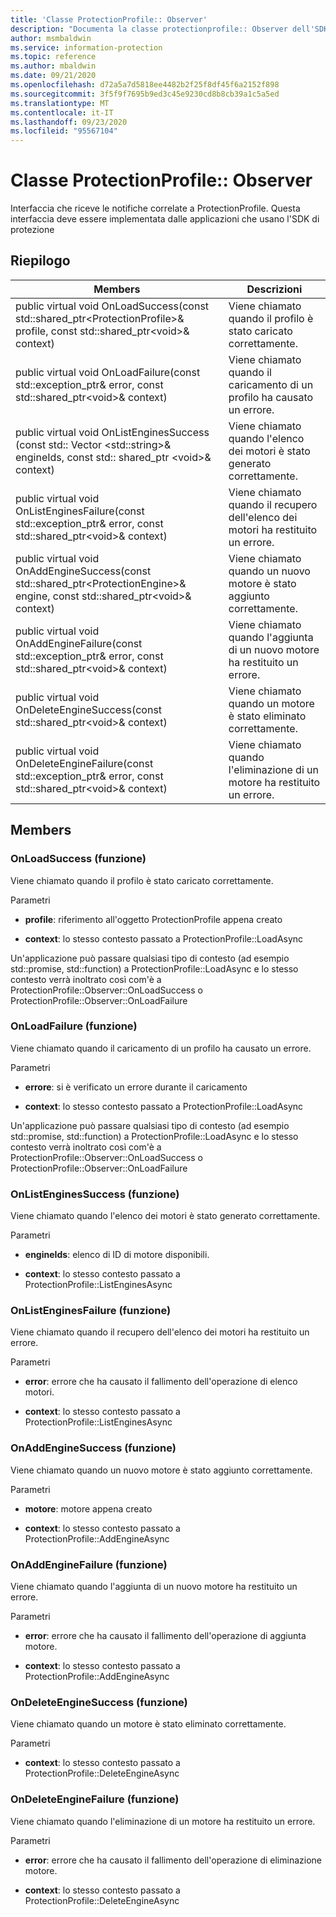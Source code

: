 ```yaml
---
title: 'Classe ProtectionProfile:: Observer'
description: "Documenta la classe protectionprofile:: Observer dell'SDK Microsoft Information Protection (MIP)."
author: msmbaldwin
ms.service: information-protection
ms.topic: reference
ms.author: mbaldwin
ms.date: 09/21/2020
ms.openlocfilehash: d72a5a7d5818ee4482b2f25f8df45f6a2152f898
ms.sourcegitcommit: 3f5f9f7695b9ed3c45e9230cd8b8cb39a1c5a5ed
ms.translationtype: MT
ms.contentlocale: it-IT
ms.lasthandoff: 09/23/2020
ms.locfileid: "95567104"
---
```

# <a name="class-protectionprofileobserver"></a>Classe ProtectionProfile:: Observer 
Interfaccia che riceve le notifiche correlate a ProtectionProfile.
Questa interfaccia deve essere implementata dalle applicazioni che usano l'SDK di protezione
  
## <a name="summary"></a>Riepilogo
 Members                        | Descrizioni                                
--------------------------------|---------------------------------------------
public virtual void OnLoadSuccess(const std::shared_ptr\<ProtectionProfile\>& profile, const std::shared_ptr\<void\>& context)  |  Viene chiamato quando il profilo è stato caricato correttamente.
public virtual void OnLoadFailure(const std::exception_ptr& error, const std::shared_ptr\<void\>& context)  |  Viene chiamato quando il caricamento di un profilo ha causato un errore.
public virtual void OnListEnginesSuccess (const std:: Vector \<std::string\>& engineIds, const std:: shared_ptr \<void\>& context)  |  Viene chiamato quando l'elenco dei motori è stato generato correttamente.
public virtual void OnListEnginesFailure(const std::exception_ptr& error, const std::shared_ptr\<void\>& context)  |  Viene chiamato quando il recupero dell'elenco dei motori ha restituito un errore.
public virtual void OnAddEngineSuccess(const std::shared_ptr\<ProtectionEngine\>& engine, const std::shared_ptr\<void\>& context)  |  Viene chiamato quando un nuovo motore è stato aggiunto correttamente.
public virtual void OnAddEngineFailure(const std::exception_ptr& error, const std::shared_ptr\<void\>& context)  |  Viene chiamato quando l'aggiunta di un nuovo motore ha restituito un errore.
public virtual void OnDeleteEngineSuccess(const std::shared_ptr\<void\>& context)  |  Viene chiamato quando un motore è stato eliminato correttamente.
public virtual void OnDeleteEngineFailure(const std::exception_ptr& error, const std::shared_ptr\<void\>& context)  |  Viene chiamato quando l'eliminazione di un motore ha restituito un errore.
  
## <a name="members"></a>Members
  
### <a name="onloadsuccess-function"></a>OnLoadSuccess (funzione)
Viene chiamato quando il profilo è stato caricato correttamente.

Parametri  
* **profile**: riferimento all'oggetto ProtectionProfile appena creato


* **context**: lo stesso contesto passato a ProtectionProfile::LoadAsync


Un'applicazione può passare qualsiasi tipo di contesto (ad esempio std::promise, std::function) a ProtectionProfile::LoadAsync e lo stesso contesto verrà inoltrato così com'è a ProtectionProfile::Observer::OnLoadSuccess o ProtectionProfile::Observer::OnLoadFailure
  
### <a name="onloadfailure-function"></a>OnLoadFailure (funzione)
Viene chiamato quando il caricamento di un profilo ha causato un errore.

Parametri  
* **errore**: si è verificato un errore durante il caricamento 


* **context**: lo stesso contesto passato a ProtectionProfile::LoadAsync


Un'applicazione può passare qualsiasi tipo di contesto (ad esempio std::promise, std::function) a ProtectionProfile::LoadAsync e lo stesso contesto verrà inoltrato così com'è a ProtectionProfile::Observer::OnLoadSuccess o ProtectionProfile::Observer::OnLoadFailure
  
### <a name="onlistenginessuccess-function"></a>OnListEnginesSuccess (funzione)
Viene chiamato quando l'elenco dei motori è stato generato correttamente.

Parametri  
* **engineIds**: elenco di ID di motore disponibili. 


* **context**: lo stesso contesto passato a ProtectionProfile::ListEnginesAsync


  
### <a name="onlistenginesfailure-function"></a>OnListEnginesFailure (funzione)
Viene chiamato quando il recupero dell'elenco dei motori ha restituito un errore.

Parametri  
* **error**: errore che ha causato il fallimento dell'operazione di elenco motori. 


* **context**: lo stesso contesto passato a ProtectionProfile::ListEnginesAsync


  
### <a name="onaddenginesuccess-function"></a>OnAddEngineSuccess (funzione)
Viene chiamato quando un nuovo motore è stato aggiunto correttamente.

Parametri  
* **motore**: motore appena creato 


* **context**: lo stesso contesto passato a ProtectionProfile::AddEngineAsync


  
### <a name="onaddenginefailure-function"></a>OnAddEngineFailure (funzione)
Viene chiamato quando l'aggiunta di un nuovo motore ha restituito un errore.

Parametri  
* **error**: errore che ha causato il fallimento dell'operazione di aggiunta motore. 


* **context**: lo stesso contesto passato a ProtectionProfile::AddEngineAsync


  
### <a name="ondeleteenginesuccess-function"></a>OnDeleteEngineSuccess (funzione)
Viene chiamato quando un motore è stato eliminato correttamente.

Parametri  
* **context**: lo stesso contesto passato a ProtectionProfile::DeleteEngineAsync


  
### <a name="ondeleteenginefailure-function"></a>OnDeleteEngineFailure (funzione)
Viene chiamato quando l'eliminazione di un motore ha restituito un errore.

Parametri  
* **error**: errore che ha causato il fallimento dell'operazione di eliminazione motore. 


* **context**: lo stesso contesto passato a ProtectionProfile::DeleteEngineAsync

